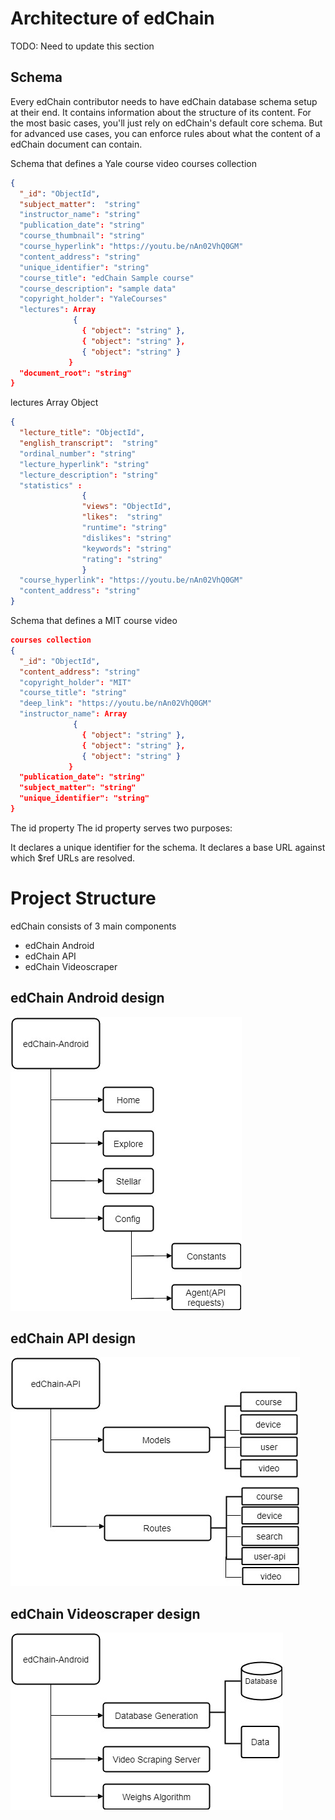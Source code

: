 # Architecture of edChain

TODO: Need to update this section
## Schema
Every edChain contributor needs to have edChain database schema setup at their end. 
It contains information about the structure of its content. For the most basic cases, you'll just rely on edChain's default core schema. But for advanced use cases, you can enforce rules about what the content of a edChain document can contain.

Schema that defines a Yale course video
courses collection
```json
{
  "_id": "ObjectId",
  "subject_matter":  "string"
  "instructor_name": "string"
  "publication_date": "string"
  "course_thumbnail": "string"
  "course_hyperlink": "https://youtu.be/nAn02VhQ0GM"
  "content_address": "string"
  "unique_identifier": "string"
  "course_title": "edChain Sample course"
  "course_description": "sample data"
  "copyright_holder": "YaleCourses"
  "lectures": Array
              {
                { "object": "string" },
                { "object": "string" },
                { "object": "string" }
             }
  "document_root": "string"
}
```
lectures Array Object
```json
{
  "lecture_title": "ObjectId",
  "english_transcript":  "string"
  "ordinal_number": "string"
  "lecture_hyperlink": "string"
  "lecture_description": "string"
  "statistics" : 
                {
                "views": "ObjectId",
                "likes":  "string"
                "runtime": "string"
                "dislikes": "string"
                "keywords": "string"
                "rating": "string"
                }
  "course_hyperlink": "https://youtu.be/nAn02VhQ0GM"
  "content_address": "string"
}
```
Schema that defines a MIT course video
```json
courses collection
{
  "_id": "ObjectId",
  "content_address": "string"
  "copyright_holder": "MIT"
  "course_title": "string"
  "deep_link": "https://youtu.be/nAn02VhQ0GM"
  "instructor_name": Array
              {
                { "object": "string" },
                { "object": "string" },
                { "object": "string" }
             }
  "publication_date": "string"
  "subject_matter": "string"
  "unique_identifier": "string"
}
```
The id property
The id property serves two purposes:

It declares a unique identifier for the schema.
It declares a base URL against which $ref URLs are resolved.


# Project Structure

edChain consists of 3 main components
* edChain Android
* edChain API
* edChain Videoscraper

## edChain Android design
![Design Text](https://raw.githubusercontent.com/PriyaGobburi/slate/master/source/images/edChain_AndroidDesign.jpg)

## edChain API design
![Design Text](https://raw.githubusercontent.com/PriyaGobburi/slate/master/source/images/edChain_API.jpg)

## edChain Videoscraper design
![Design Text](https://raw.githubusercontent.com/PriyaGobburi/slate/master/source/images/edChain_Video_Scraper.jpg)
